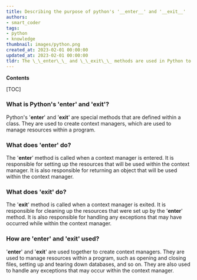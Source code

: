 ```yaml
---
title: Describing the purpose of python's '__enter__' and '__exit__'
authors:
- smart_coder
tags:
- python
- knowledge
thumbnail: images/python.png
created_at: 2023-02-01 00:00:00
updated_at: 2023-02-01 00:00:00
tldr: The \_\_enter\_\_ and \_\_exit\_\_ methods are used in Python to create and manage context managers.
---
```


**Contents**

[TOC]

### What is Python's '__enter__' and '__exit__'?

Python's '__enter__' and '__exit__' are special methods that are defined within a class. They are used to create context managers, which are used to manage resources within a program.

### What does '__enter__' do?

The '__enter__' method is called when a context manager is entered. It is responsible for setting up the resources that will be used within the context manager. It is also responsible for returning an object that will be used within the context manager.

### What does '__exit__' do?

The '__exit__' method is called when a context manager is exited. It is responsible for cleaning up the resources that were set up by the '__enter__' method. It is also responsible for handling any exceptions that may have occurred while within the context manager.

### How are '__enter__' and '__exit__' used?

'__enter__' and '__exit__' are used together to create context managers. They are used to manage resources within a program, such as opening and closing files, setting up and tearing down databases, and so on. They are also used to handle any exceptions that may occur within the context manager.
